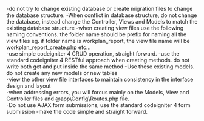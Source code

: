 -do not try to change existing database or create migration files to change the database structure. 
-When conflict in database structure, do not change the database, instead change the Controller, Views and Models to match the existing database structure 
-when creating view files use the following naming conventions. the folder name should be prefix for naming all the view files eg. if folder name is workplan_report, the view file name will be workplan_report_create.php etc...  
-use simple codeigniter 4 CRUD operation, straight forward. 
-use the standard codeigniter 4 RESTful approach when creating methods. do not write both get and put inside the same method 
-Use these existing models. do not create any new models or new tables      
-view the other view file interfaces to maintain consistency in the interface design and layout  
-when addressing errors, you will forcus mainly on the Models, View and Controller files and @app\Config\Routes.php file.  
-Do not use AJAX form submissions, use the standard codeigniter 4 form submission 
-make the code simple and straight forward. 